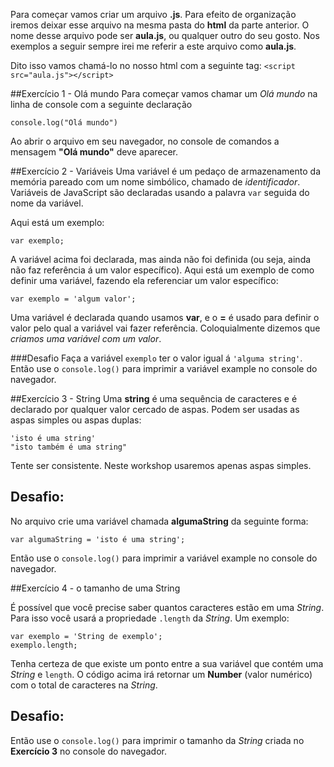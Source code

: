 Para começar vamos criar um arquivo __.js__. Para efeito de organização iremos deixar esse arquivo na mesma pasta do __html__ da parte anterior. O nome desse arquivo pode ser __aula.js__, ou qualquer outro do seu gosto. Nos exemplos a seguir sempre irei me referir a este arquivo como __aula.js__.

Dito isso vamos chamá-lo no nosso html com a seguinte tag:
`<script src="aula.js"></script>`

##Exercício 1 - Olá mundo
Para começar vamos chamar um _Olá mundo_ na linha de console com a seguinte declaração

`console.log("Olá mundo")`  

Ao abrir o arquivo em seu navegador, no console de comandos a mensagem __"Olá mundo"__ deve aparecer.

##Exercício 2 - Variáveis
Uma variável é um pedaço de armazenamento da memória pareado com um nome simbólico, chamado de _identificador_.  
Variáveis de JavaScript são declaradas usando a palavra `var` seguida do nome da variável.

Aqui está um exemplo:  

`var exemplo;`

A variável acima foi declarada, mas ainda não foi definida (ou seja, ainda não faz referência á um valor específico). Aqui está um exemplo de como definir uma variável, fazendo ela referenciar um valor específico:  

`var exemplo = 'algum valor';`

Uma variável é declarada quando usamos __var__, e o __=__ é usado para definir o valor pelo qual a variável vai fazer referência. Coloquialmente dizemos que _criamos uma variável com um valor_.

###Desafio
Faça a variável `exemplo` ter o valor igual á `'alguma string'`.  
Então use o `console.log()` para imprimir a variável example no console do navegador.

##Exercício 3 - String
Uma __string__ é uma sequência de caracteres e é declarado por qualquer valor cercado de aspas.
Podem ser usadas as aspas simples ou aspas duplas:  

`'isto é uma string'`  
`"isto também é uma string"`  

Tente ser consistente. Neste workshop usaremos apenas aspas simples.  

## Desafio:
No arquivo crie uma variável chamada __algumaString__ da seguinte forma:  

`var algumaString = 'isto é uma string';`  

Então use o `console.log()` para imprimir a variável example no console do navegador.

##Exercício 4 - o tamanho de uma String
   
É possível que você precise saber quantos caracteres estão em uma _String_. Para isso você usará a propriedade `.length` da _String_. Um exemplo:  

`var exemplo = 'String de exemplo';`  
`exemplo.length;`  

Tenha certeza de que existe um ponto entre a sua variável que contém uma _String_ e `length`. O código acima irá retornar um __Number__ (valor numérico) com o total de caracteres na _String_.  

## Desafio:  
Então use o `console.log()` para imprimir o tamanho da _String_ criada no __Exercício 3__ no console do navegador.
